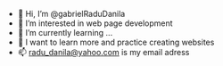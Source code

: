- 👋 Hi, I’m @gabrielRaduDanila
- 👀 I’m interested in web page development
- 🌱 I’m currently learning ...
- 💞️ I want to learn more and practice creating websites
- 📫 radu_danila@yahoo.com is my email adress

<!---
gabrielRaduDanila/gabrielRaduDanila is a ✨ special ✨ repository because its `README.md` (this file) appears on your GitHub profile.
You can click the Preview link to take a look at your changes.
--->
